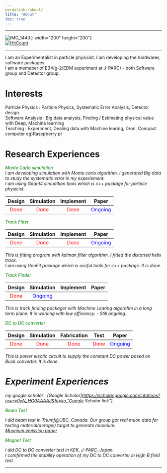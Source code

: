 ```yaml
---
permalink:/about/
title: "About"
toc: true
---
```

* * *
![IMG_1443](https://user-images.githubusercontent.com/35910868/88503062-87d01480-d00b-11ea-8478-1327f8a95be3.jpg){: width="200" height="200"}   
[![HitCount](http://hits.dwyl.com/woodolee/https://woodoleegithubio/.svg)](http://hits.dwyl.com/woodolee/https://woodoleegithubio/)
* * *
I am an Experimentalist in particle physicist. I am developing the hardwares, software packages.<br> 
I am a memeber of E34(g-2/EDM experiment at J-PARC) - both Software group and Detector group.

# Interests
Particle Physics : Particle Physics, Systematic Error Analysis, Detector design.<br>
Software Analysis : Big data analysis, Finding / Estimating physical value with Deep, Machine learning<br> 
Teaching : Experiment, Dealing data with Machine learing, Dron, Compact computer eg)Rasepberry pi<br> 

# Research Experiences
<em><span style="color:green">Monte Carlo simulation</span><em> <br> 
I am developing simulation with Monte carlo algorithm. I generated Big data to study the systematic error in my experiement.<br> 
I am using Geant4 simualtion tools which is c++ package for particle physicist.

| Design | Simulation | Implement | Paper | 
| :------: | :----------: | :-----------: | :----: |
| <span style="color:red">Done</span> | <span style="color:red">Done</span>  | <span style="color:red">Done</span>  | <span style="color:Blue">Ongoing</span>   |

<em><span style="color:green">Track Fitter</span><em> <br> 

| Design | Simulation | Implement | Paper | 
| :------: | :----------: | :-----------: | :----: |
| <span style="color:red">Done</span> | <span style="color:red">Done</span>  | <span style="color:red">Done</span>  | <span style="color:Blue">Ongoing</span>   |

This is fitting program with kalman filter algorithm. I fitted the distorted helix track.<br> 
I am using GenFit package which is useful tools for c++ package. It is done. 

<em><span style="color:green">Track Finder</span><em> <br> 

| Design | Simulation | Implement | Paper | 
| :------: | :----------: | :-----------: | :----: |
| <span style="color:red">Done</span> | <span style="color:Blue">Ongoing</span>  |  |  |

This is track finding packager with Machine Learing algorithm in a long term plane. It is working with low efficiency. - Still ongoing.


<em><span style="color:green">DC to DC converter</span><em> <br> 

| Design | Simulation | Fabrication | Test | Paper | 
| :------: | :----------: | :-----------: | :----: | :-----: | 
| <span style="color:red">Done</span> | <span style="color:red">Done</span>  | <span style="color:red">Done</span>  | <span style="color:red">Done</span>  | <span style="color:Blue">Ongoing</span>  |

This is power electic circuit to supply the constant DC power based on Buck converter. It is done.


# Experiment Experiences
my google scholar : [Google Scholar](https://scholar.google.com/citations?user=0vN_HG0AAAAJ&hl=ko,"Google Scholar link")

<em><span style="color:green">Beam Test</span><em>

I did beam test in Triumf@UBC, Canada.
Our group got real muon data for testing material(aerogel) target to generate muonium.<br> 
[Muonium emission paper](https://academic.oup.com/ptep/article/2014/9/091C01/1530603, "Muoniumlink")

<em><span style="color:green">Magnet Test</span><em>

I did DC to DC converter test in KEK, J-PARC, Japan.   
I comfirmed the stability operation of my DC to DC converter in High B field test.<br>  

---

